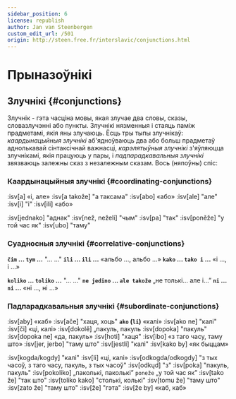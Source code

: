 ```yaml
---
sidebar_position: 6
license: republish
author: Jan van Steenbergen
custom_edit_url: /501
origin: http://steen.free.fr/interslavic/conjunctions.html
---
```


# Прыназоўнікі

## Злучнікі \{#conjunctions}

Злучнік - гэта часціна мовы, якая злучае два словы, сказы, словазлучэнні або пункты. Злучнікі нязменныя і стаяць паміж прадметамі, якія яны злучаюць. Ёсць тры тыпы злучнікаў: _каардынацыйныя злучнікі_ аб'ядноўваюць два або больш прадметаў аднолькавай сінтаксічнай важнасці, _карэлятыўныя злучнікі_ з'яўляюцца злучнікамі, якія працуюць у пары, і _падпарадкавальныя злучнікі_ звязваюць залежны сказ з незалежным сказам. Вось (няпоўны) спіс:

### Каардынацыйныя злучнікі \{#coordinating-conjunctions}

:isv[a] «і, але»
:isv[a takože] "а таксама"
:isv[abo] «або»
:isv[ale] "але"
:isv[i] "і"
:isv[ili] «або»

:isv[jednako] "аднак"
:isv[než, neželi] "чым"
:isv[pa] "так"
:isv[poněže] "у ​​той час як"
:isv[ubo] "таму"

### Суадносныя злучнікі \{#correlative-conjunctions}

**`čim` ... `tym` ...** "... ..."
**`ili` ... `ili` ...** «альбо ..., альбо ...»
**`kako` ... `tako i` ...** «і ..., і ...»

**`koliko` ... `toliko` ...** "... ..."
**`ne jedino` ... `ale takože`** „не толькі... але і...”
**`ni` ... `ni` ...** «ні ..., ні ...»

### Падпарадкавальныя злучнікі \{#subordinate-conjunctions}

:isv[aby] «каб»
:isv[ače] "хаця, хоць"
**`ako` (`li`)** «калі»
:isv[ako ne] "калі"
:isv[či] «ці, калі»
:isv[dokolě] „пакуль, пакуль
:isv[dopoka] "пакуль"
:isv[dopoka ne] «да, пакуль»
:isv[hoti] "хаця"
:isv[ibo] «з таго часу, таму што»
:isv[jer, jerbo] "таму што"
:isv[jestli] "калі"
:isv[kako by] «як быццам»

:isv[kogda/kogdy] "калі"
:isv[li] «ці, калі»
:isv[odkogda/odkogdy] "з тых часоў, з таго часу, пакуль, з тых часоў"
:isv[odkųd] "з"
:isv[poka] "пакуль, пакуль"
:isv[pokoliko] „паколькі, паколькі” `poneže` „у той час як”
:isv[tako že] "так што"
:isv[toliko kako] "столькі, колькі"
:isv[tomu že] "таму што"
:isv[zato že] "таму што"
:isv[že] "гэта"
:isv[že by] «каб, каб»

